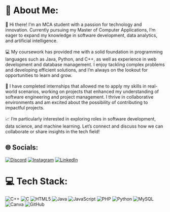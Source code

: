 # 💫 About Me:

👋 Hi there! I’m an MCA student with a passion for technology and innovation. Currently pursuing my Master of Computer Applications, I’m eager to expand my knowledge in software development, data analytics, and artificial intelligence.<br><br>💻 My coursework has provided me with a solid foundation in programming languages such as Java, Python, and C++, as well as experience in web development and database management. I enjoy tackling complex problems and developing efficient solutions, and I’m always on the lookout for opportunities to learn and grow.<br><br>🌟 I have completed internships that allowed me to apply my skills in real-world scenarios, working on projects that enhanced my understanding of software engineering and project management. I thrive in collaborative environments and am excited about the possibility of contributing to impactful projects.<br><br>📈 I’m particularly interested in exploring roles in software development, data science, and machine learning. Let’s connect and discuss how we can collaborate or share insights in the tech field!<br>


## 🌐 Socials:
[![Discord](https://img.shields.io/badge/Discord-%237289DA.svg?logo=discord&logoColor=white)](https://discord.gg/ubMnATVJ5r)
[![Instagram](https://img.shields.io/badge/Instagram-%23E4405F.svg?logo=Instagram&logoColor=white)](https://instagram.com/itz___me_hyper)
[![LinkedIn](https://img.shields.io/badge/LinkedIn-%230077B5.svg?logo=linkedin&logoColor=white)](https://www.linkedin.com/in/viveak-k-b08522205/)


# 💻 Tech Stack:
![C++](https://img.shields.io/badge/c++-%2300599C.svg?style=for-the-badge&logo=c%2B%2B&logoColor=white) ![C](https://img.shields.io/badge/c-%2300599C.svg?style=for-the-badge&logo=c&logoColor=white) ![HTML5](https://img.shields.io/badge/html5-%23E34F26.svg?style=for-the-badge&logo=html5&logoColor=white) ![Java](https://img.shields.io/badge/java-%23ED8B00.svg?style=for-the-badge&logo=openjdk&logoColor=white) ![JavaScript](https://img.shields.io/badge/javascript-%23323330.svg?style=for-the-badge&logo=javascript&logoColor=%23F7DF1E) ![PHP](https://img.shields.io/badge/php-%23777BB4.svg?style=for-the-badge&logo=php&logoColor=white) ![Python](https://img.shields.io/badge/python-3670A0?style=for-the-badge&logo=python&logoColor=ffdd54) ![MySQL](https://img.shields.io/badge/mysql-4479A1.svg?style=for-the-badge&logo=mysql&logoColor=white) ![Canva](https://img.shields.io/badge/Canva-%2300C4CC.svg?style=for-the-badge&logo=Canva&logoColor=white) ![GitHub](https://img.shields.io/badge/github-%23121011.svg?style=for-the-badge&logo=github&logoColor=white)

